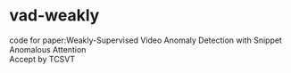 # vad-weakly
code for paper:Weakly-Supervised Video Anomaly Detection with Snippet Anomalous Attention  
Accept by TCSVT
